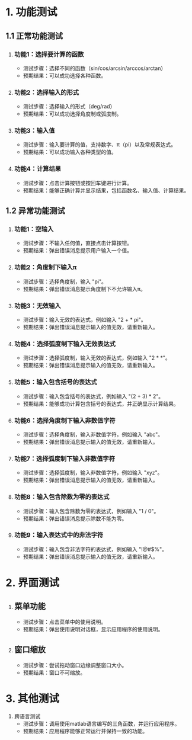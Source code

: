 # 1. 功能测试

## 1.1 正常功能测试

1. ### **功能1：选择要计算的函数**

   - 测试步骤：选择不同的函数（sin/cos/arcsin/arccos/arctan）
   - 预期结果：可以成功选择各种函数。

2. ### **功能2：选择输入的形式**

   - 测试步骤：选择输入的形式（deg/rad）
   - 预期结果：可以成功选择角度制或弧度制。

3. ### **功能3：输入值**

   - 测试步骤：输入要计算的值，支持数字、π（pi）以及常规表达式。
   - 预期结果：可以成功输入各种类型的值。

4. ### **功能4：计算结果**

   - 测试步骤：点击计算按钮或按回车键进行计算。
   - 预期结果：能够正确计算并显示结果，包括函数名、输入值、计算结果。

## 1.2 异常功能测试

1. ### **功能1：空输入**

   - 测试步骤：不输入任何值，直接点击计算按钮。
   - 预期结果：弹出错误消息提示用户输入一个值。

2. ### **功能2：角度制下输入π**

   - 测试步骤：选择角度制，输入 "pi"。
   - 预期结果：弹出错误消息提示角度制下不允许输入π。

3. ### **功能3：无效输入**

   - 测试步骤：输入无效的表达式，例如输入 "2 + * pi"。
   - 预期结果：弹出错误消息提示输入的值无效，请重新输入。

4. ### **功能4：选择弧度制下输入无效表达式**

   - 测试步骤：选择弧度制，输入无效的表达式，例如输入 "2 * *"。
   - 预期结果：弹出错误消息提示输入的值无效，请重新输入。

5. ### **功能5：输入包含括号的表达式**

   - 测试步骤：输入包含括号的表达式，例如输入 "(2 + 3) * 2"。
   - 预期结果：能够成功计算包含括号的表达式，并正确显示计算结果。

6. ### **功能6：选择角度制下输入非数值字符**

   - 测试步骤：选择角度制，输入非数值字符，例如输入 "abc"。
   - 预期结果：弹出错误消息提示输入的值无效，请重新输入。

7. ### **功能7：选择弧度制下输入非数值字符**

   - 测试步骤：选择弧度制，输入非数值字符，例如输入 "xyz"。
   - 预期结果：弹出错误消息提示输入的值无效，请重新输入。

8. ### **功能8：输入包含除数为零的表达式**

   - 测试步骤：输入包含除数为零的表达式，例如输入 "1 / 0"。
   - 预期结果：弹出错误消息提示除数不能为零。

9. ### **功能9：输入表达式中的非法字符**

   - 测试步骤：输入包含非法字符的表达式，例如输入 "!@#$%"。
   - 预期结果：弹出错误消息提示输入的值无效，请重新输入。

   

# 2. 界面测试

1. ## **菜单功能**

   - 测试步骤：点击菜单中的使用说明。
   - 预期结果：弹出使用说明对话框，显示应用程序的使用说明。

2. ## **窗口缩放**

   - 测试步骤：尝试拖动窗口边缘调整窗口大小。
   - 预期结果：窗口不可缩放。

# 3. 其他测试

1. 跨语言测试
   - 测试步骤：调用使用matlab语言编写的三角函数，并运行应用程序。
   - 预期结果：应用程序能够正常运行并保持一致的功能。